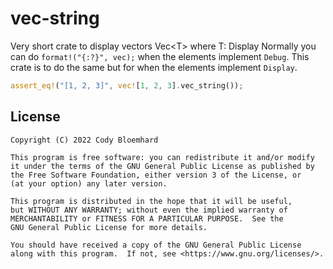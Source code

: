 # vec-string
Very short crate to display vectors Vec&lt;T> where T: Display
Normally you can do `format!("{:?}", vec);` when the elements implement `Debug`.
This crate is to do the same but for when the elements implement `Display`.
```rust
assert_eq!("[1, 2, 3]", vec![1, 2, 3].vec_string());
```

## License

```
Copyright (C) 2022 Cody Bloemhard

This program is free software: you can redistribute it and/or modify
it under the terms of the GNU General Public License as published by
the Free Software Foundation, either version 3 of the License, or
(at your option) any later version.

This program is distributed in the hope that it will be useful,
but WITHOUT ANY WARRANTY; without even the implied warranty of
MERCHANTABILITY or FITNESS FOR A PARTICULAR PURPOSE.  See the
GNU General Public License for more details.

You should have received a copy of the GNU General Public License
along with this program.  If not, see <https://www.gnu.org/licenses/>.
```
